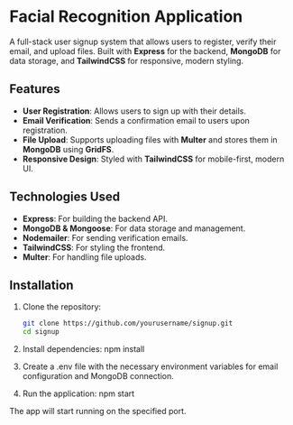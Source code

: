 # Facial Recognition Application

A full-stack user signup system that allows users to register, verify their email, and upload files. Built with **Express** for the backend, **MongoDB** for data storage, and **TailwindCSS** for responsive, modern styling.

## Features
- **User Registration**: Allows users to sign up with their details.
- **Email Verification**: Sends a confirmation email to users upon registration.
- **File Upload**: Supports uploading files with **Multer** and stores them in **MongoDB** using **GridFS**.
- **Responsive Design**: Styled with **TailwindCSS** for mobile-first, modern UI.

## Technologies Used
- **Express**: For building the backend API.
- **MongoDB & Mongoose**: For data storage and management.
- **Nodemailer**: For sending verification emails.
- **TailwindCSS**: For styling the frontend.
- **Multer**: For handling file uploads.

## Installation
1. Clone the repository:
   ```bash
   git clone https://github.com/yourusername/signup.git
   cd signup

2.	Install dependencies:
   npm install

3.	Create a .env file with the necessary environment variables for email configuration and MongoDB connection.

4.  Run the application:
   npm start

The app will start running on the specified port.
   
